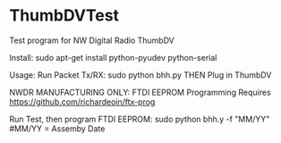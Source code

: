 # ThumbDVTest
Test program for NW Digital Radio ThumbDV

Install:
sudo apt-get install python-pyudev python-serial

Usage:
Run Packet Tx/RX:
sudo python bhh.py
THEN Plug in ThumbDV

NWDR MANUFACTURING ONLY:
FTDI EEPROM Programming Requires https://github.com/richardeoin/ftx-prog

Run Test, then program FTDI EEPROM:
sudo python bhh.y -f "MM/YY" #MM/YY = Assemby Date
